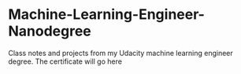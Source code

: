 # Machine-Learning-Engineer-Nanodegree
Class notes and projects from my Udacity machine learning engineer degree.
The certificate will go here
